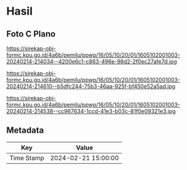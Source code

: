 # Hasil

## Foto C Plano

https://sirekap-obj-formc.kpu.go.id/4a6b/pemilu/ppwp/16/05/10/20/01/1605102001003-20240214-214034--4200e6c1-c863-496e-98d2-2f0ec27afe7d.jpg

https://sirekap-obj-formc.kpu.go.id/4a6b/pemilu/ppwp/16/05/10/20/01/1605102001003-20240214-214610--b5dfc244-75b3-46aa-925f-bf450e52a5ad.jpg

https://sirekap-obj-formc.kpu.go.id/4a6b/pemilu/ppwp/16/05/10/20/01/1605102001003-20240214-214538--cc967634-1ccd-41e3-b03c-81f0e09321e3.jpg


## Metadata

| Key        | Value               |
| ---------- | ------------------- |
| Time Stamp | 2024-02-21 15:00:00 |



